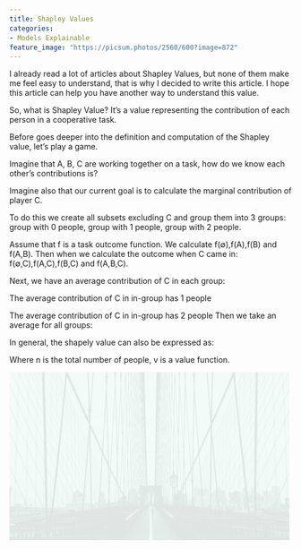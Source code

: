 ```yaml
---
title: Shapley Values
categories:
- Models Explainable
feature_image: "https://picsum.photos/2560/600?image=872"
---
```


I already read a lot of articles about Shapley Values, but none of them make me feel easy to understand, that is why I decided to write this article. I hope this article can help you have another way to understand this value.

So, what is Shapley Value? It’s a value representing the contribution of each person in a cooperative task.

Before goes deeper into the definition and computation of the Shapley value, let’s play a game.

Imagine that A, B, C are working together on a task, how do we know each other’s contributions is?

Imagine also that our current goal is to calculate the marginal contribution of player C.

To do this we create all subsets excluding C and group them into 3 groups: group with 0 people, group with 1 people, group with 2 people.

Assume that f is a task outcome function. We calculate f(∅),f(A),f(B) and f(A,B).
Then when we calculate the outcome when C came in: f(∅,C),f(A,C),f(B,C) and f(A,B,C).

Next, we have an average contribution of C in each group:


The average contribution of C in in-group has 1 people

The average contribution of C in in-group has 2 people
Then we take an average for all groups:

In general, the shapely value can also be expressed as:

Where n is the total number of people, v is a value function.

<img src="https://github.com/tianangthang7/tianangthang7.github.io/blob/master/_posts/_img/default-offline-image.png" alt="hi" class="inline"/>

